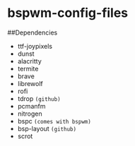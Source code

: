 # bspwm-config-files

##Dependencies
* ttf-joypixels
* dunst
* alacritty
* termite
* brave
* librewolf
* rofi
* tdrop `(github)`
* pcmanfm
* nitrogen
* bspc `(comes with bspwm)`
* bsp-layout `(github)`
* scrot
